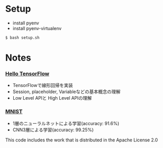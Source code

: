 # Setup
* install pyenv
* install pyenv-virtualenv

```
$ bash setup.sh
```

# Notes

### [Hello TensorFlow](./doc/study_tensorflow.ipynb)

* TensorFlowで線形回帰を実装
* Session, placeholder, Variableなどの基本概念の理解
* Low Level APIと High Level APIの理解

### [MNIST](./doc/mnist.ipynb)

* 1層のニューラルネットによる学習(accuracy: 91.6%)
* CNN3層による学習(accuracy: 99.25%)



This code includes the work that is distributed in the Apache License 2.0
